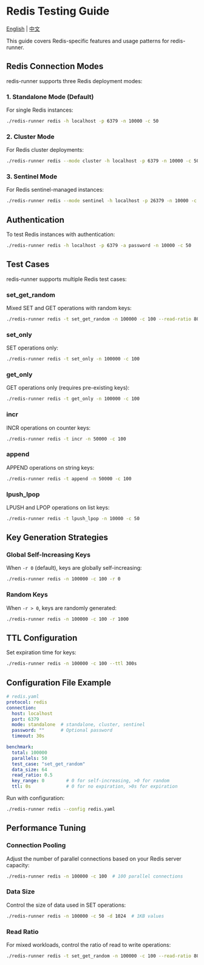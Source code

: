 # Redis Testing Guide

[English](redis.md) | [中文](redis.zh.md)

This guide covers Redis-specific features and usage patterns for redis-runner.

## Redis Connection Modes

redis-runner supports three Redis deployment modes:

### 1. Standalone Mode (Default)

For single Redis instances:

```bash
./redis-runner redis -h localhost -p 6379 -n 10000 -c 50
```

### 2. Cluster Mode

For Redis cluster deployments:

```bash
./redis-runner redis --mode cluster -h localhost -p 6379 -n 10000 -c 50
```

### 3. Sentinel Mode

For Redis sentinel-managed instances:

```bash
./redis-runner redis --mode sentinel -h localhost -p 26379 -n 10000 -c 50
```

## Authentication

To test Redis instances with authentication:

```bash
./redis-runner redis -h localhost -p 6379 -a password -n 10000 -c 50
```

## Test Cases

redis-runner supports multiple Redis test cases:

### set_get_random

Mixed SET and GET operations with random keys:

```bash
./redis-runner redis -t set_get_random -n 100000 -c 100 --read-ratio 80
```

### set_only

SET operations only:

```bash
./redis-runner redis -t set_only -n 100000 -c 100
```

### get_only

GET operations only (requires pre-existing keys):

```bash
./redis-runner redis -t get_only -n 100000 -c 100
```

### incr

INCR operations on counter keys:

```bash
./redis-runner redis -t incr -n 50000 -c 100
```

### append

APPEND operations on string keys:

```bash
./redis-runner redis -t append -n 50000 -c 100
```

### lpush_lpop

LPUSH and LPOP operations on list keys:

```bash
./redis-runner redis -t lpush_lpop -n 10000 -c 50
```

## Key Generation Strategies

### Global Self-Increasing Keys

When `-r 0` (default), keys are globally self-increasing:

```bash
./redis-runner redis -n 100000 -c 100 -r 0
```

### Random Keys

When `-r > 0`, keys are randomly generated:

```bash
./redis-runner redis -n 100000 -c 100 -r 1000
```

## TTL Configuration

Set expiration time for keys:

```bash
./redis-runner redis -n 100000 -c 100 --ttl 300s
```

## Configuration File Example

```yaml
# redis.yaml
protocol: redis
connection:
  host: localhost
  port: 6379
  mode: standalone  # standalone, cluster, sentinel
  password: ""      # Optional password
  timeout: 30s

benchmark:
  total: 100000
  parallels: 50
  test_case: "set_get_random"
  data_size: 64
  read_ratio: 0.5
  key_range: 0        # 0 for self-increasing, >0 for random
  ttl: 0s             # 0 for no expiration, >0s for expiration
```

Run with configuration:

```bash
./redis-runner redis --config redis.yaml
```

## Performance Tuning

### Connection Pooling

Adjust the number of parallel connections based on your Redis server capacity:

```bash
./redis-runner redis -n 100000 -c 100  # 100 parallel connections
```

### Data Size

Control the size of data used in SET operations:

```bash
./redis-runner redis -n 100000 -c 50 -d 1024  # 1KB values
```

### Read Ratio

For mixed workloads, control the ratio of read to write operations:

```bash
./redis-runner redis -t set_get_random -n 100000 -c 100 --read-ratio 80  # 80% reads
```
